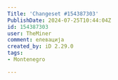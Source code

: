 ```yaml
---
Title: 'Changeset #154387303'
PublishDate: 2024-07-25T10:44:04Z
id: 154387303
user: TheMiner
comment: елевација
created_by: iD 2.29.0
tags:
- Montenegro

---
```

